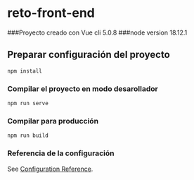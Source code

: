 # reto-front-end

###Proyecto creado con Vue cli 5.0.8
###node version 18.12.1

## Preparar configuración del proyecto
```
npm install
```

### Compilar el proyecto en modo desarollador
```
npm run serve
```

### Compilar para producción
```
npm run build
```

### Referencia de la configuración
See [Configuration Reference](https://cli.vuejs.org/config/).
